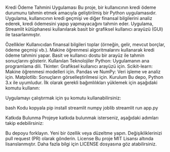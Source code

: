 Kredi Ödeme Tahmini Uygulaması
Bu proje, bir kullanıcının kredi ödeme durumunu tahmin etmek amacıyla geliştirilmiş bir Python uygulamasıdır. Uygulama, kullanıcının kredi geçmişi ve diğer finansal bilgilerini analiz ederek, kredi ödemesini yapıp yapmayacağını tahmin eder. Uygulama, Streamlit kütüphanesi kullanılarak basit bir grafiksel kullanıcı arayüzü (GUI) ile tasarlanmıştır.

Özellikler
Kullanıcıdan finansal bilgileri toplar (örneğin, gelir, mevcut borçlar, ödeme geçmişi vb.).
Makine öğrenmesi algoritmalarını kullanarak kredi ödeme tahmini yapar.
Basit ve kullanıcı dostu bir arayüz ile tahmin sonuçlarını gösterir.
Kullanılan Teknolojiler
Python: Uygulamanın ana programlama dili.
Tkinter: Grafiksel kullanıcı arayüzü için.
Scikit-learn: Makine öğrenmesi modelleri için.
Pandas ve NumPy: Veri işleme ve analiz için.
Matplotlib: Sonuçların görselleştirilmesi için.
Kurulum
Bu depo, Python 3.x ile uyumludur. İlk olarak gerekli bağımlılıkları yüklemek için aşağıdaki komutu kullanın:


Uygulamayı çalıştırmak için şu komutu kullanabilirsiniz:

bash
Kodu kopyala
pip install streamlit numpy joblib
streamlit run app.py

Katkıda Bulunma
Projeye katkıda bulunmak isterseniz, aşağıdaki adımları takip edebilirsiniz:

Bu depoyu forklayın.
Yeni bir özellik veya düzeltme yapın.
Değişikliklerinizi pull request (PR) olarak gönderin.
License
Bu proje MIT Lisansı altında lisanslanmıştır. Daha fazla bilgi için LICENSE dosyasına göz atabilirsiniz.

